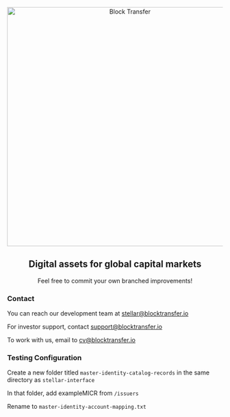 <div align="center">
<a href="https://www.blocktransfer.io"><img alt="Block Transfer" src="https://www.blocktransfer.io/hosted/images/39/3e0a939c35424d9a5b392a10a08e28/BT_GH.png" width="558" /></a>
<br/>
<h2>Digital assets for global capital markets</h2>
Feel free to commit your own branched improvements!
</div>

<div align="left">
  <h3>Contact</h3>
  
  You can reach our development team at stellar@blocktransfer.io
  
  For investor support, contact support@blocktransfer.io
  
  To work with us, email to cv@blocktransfer.io
  
  
</div>


<div align="left">
  <h3>Testing Configuration</h3>

Create a new folder titled ``master-identity-catalog-records`` in the same directory as ``stellar-interface``

In that folder, add exampleMICR from ``/issuers``

Rename to ``master-identity-account-mapping.txt``
